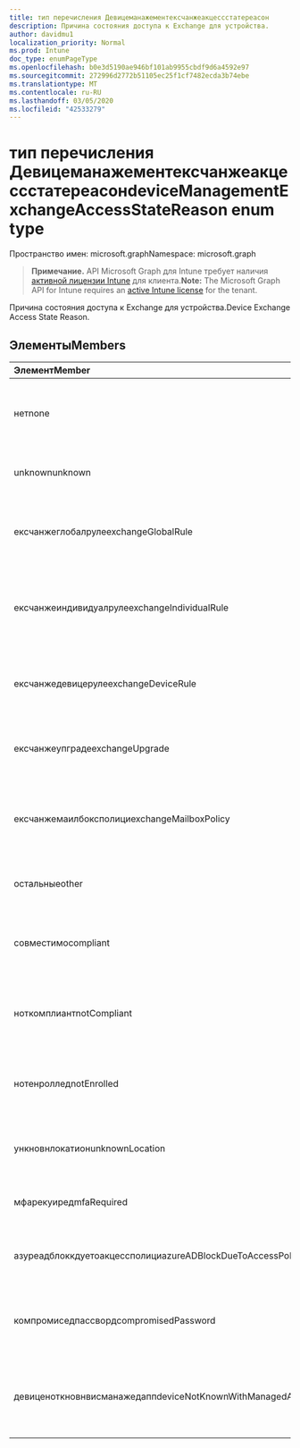 ```yaml
---
title: тип перечисления Девицеманажементексчанжеакцессстатереасон
description: Причина состояния доступа к Exchange для устройства.
author: davidmu1
localization_priority: Normal
ms.prod: Intune
doc_type: enumPageType
ms.openlocfilehash: b0e3d5190ae946bf101ab9955cbdf9d6a4592e97
ms.sourcegitcommit: 272996d2772b51105ec25f1cf7482ecda3b74ebe
ms.translationtype: MT
ms.contentlocale: ru-RU
ms.lasthandoff: 03/05/2020
ms.locfileid: "42533279"
---
```

# <a name="devicemanagementexchangeaccessstatereason-enum-type"></a><span data-ttu-id="247f4-103">тип перечисления Девицеманажементексчанжеакцессстатереасон</span><span class="sxs-lookup"><span data-stu-id="247f4-103">deviceManagementExchangeAccessStateReason enum type</span></span>

<span data-ttu-id="247f4-104">Пространство имен: microsoft.graph</span><span class="sxs-lookup"><span data-stu-id="247f4-104">Namespace: microsoft.graph</span></span>

> <span data-ttu-id="247f4-105">**Примечание.** API Microsoft Graph для Intune требует наличия [активной лицензии Intune](https://go.microsoft.com/fwlink/?linkid=839381) для клиента.</span><span class="sxs-lookup"><span data-stu-id="247f4-105">**Note:** The Microsoft Graph API for Intune requires an [active Intune license](https://go.microsoft.com/fwlink/?linkid=839381) for the tenant.</span></span>

<span data-ttu-id="247f4-106">Причина состояния доступа к Exchange для устройства.</span><span class="sxs-lookup"><span data-stu-id="247f4-106">Device Exchange Access State Reason.</span></span>

## <a name="members"></a><span data-ttu-id="247f4-107">Элементы</span><span class="sxs-lookup"><span data-stu-id="247f4-107">Members</span></span>
|<span data-ttu-id="247f4-108">Элемент</span><span class="sxs-lookup"><span data-stu-id="247f4-108">Member</span></span>|<span data-ttu-id="247f4-109">Значение</span><span class="sxs-lookup"><span data-stu-id="247f4-109">Value</span></span>|<span data-ttu-id="247f4-110">Описание</span><span class="sxs-lookup"><span data-stu-id="247f4-110">Description</span></span>|
|:---|:---|:---|
|<span data-ttu-id="247f4-111">нет</span><span class="sxs-lookup"><span data-stu-id="247f4-111">none</span></span>|<span data-ttu-id="247f4-112">нуль</span><span class="sxs-lookup"><span data-stu-id="247f4-112">0</span></span>|<span data-ttu-id="247f4-113">Не обнаружена Причина состояния доступа в Exchange</span><span class="sxs-lookup"><span data-stu-id="247f4-113">No access state reason discovered from Exchange</span></span>|
|<span data-ttu-id="247f4-114">unknown</span><span class="sxs-lookup"><span data-stu-id="247f4-114">unknown</span></span>|<span data-ttu-id="247f4-115">1 </span><span class="sxs-lookup"><span data-stu-id="247f4-115">1</span></span>|<span data-ttu-id="247f4-116">Причина неизвестного состояния доступа</span><span class="sxs-lookup"><span data-stu-id="247f4-116">Unknown access state reason</span></span>|
|<span data-ttu-id="247f4-117">ексчанжеглобалруле</span><span class="sxs-lookup"><span data-stu-id="247f4-117">exchangeGlobalRule</span></span>|<span data-ttu-id="247f4-118">2 </span><span class="sxs-lookup"><span data-stu-id="247f4-118">2</span></span>|<span data-ttu-id="247f4-119">Состояние доступа определяется глобальным правилом Exchange</span><span class="sxs-lookup"><span data-stu-id="247f4-119">Access state determined by Exchange Global rule</span></span>|
|<span data-ttu-id="247f4-120">ексчанжеиндивидуалруле</span><span class="sxs-lookup"><span data-stu-id="247f4-120">exchangeIndividualRule</span></span>|<span data-ttu-id="247f4-121">3 </span><span class="sxs-lookup"><span data-stu-id="247f4-121">3</span></span>|<span data-ttu-id="247f4-122">Состояние доступа определяется индивидуальной правилом Exchange</span><span class="sxs-lookup"><span data-stu-id="247f4-122">Access state determined by Exchange Individual rule</span></span>|
|<span data-ttu-id="247f4-123">ексчанжедевицеруле</span><span class="sxs-lookup"><span data-stu-id="247f4-123">exchangeDeviceRule</span></span>|<span data-ttu-id="247f4-124">4 </span><span class="sxs-lookup"><span data-stu-id="247f4-124">4</span></span>|<span data-ttu-id="247f4-125">Состояние доступа определяется правилом устройства Exchange</span><span class="sxs-lookup"><span data-stu-id="247f4-125">Access state determined by Exchange Device rule</span></span>|
|<span data-ttu-id="247f4-126">ексчанжеупграде</span><span class="sxs-lookup"><span data-stu-id="247f4-126">exchangeUpgrade</span></span>|<span data-ttu-id="247f4-127">5 </span><span class="sxs-lookup"><span data-stu-id="247f4-127">5</span></span>|<span data-ttu-id="247f4-128">Состояние доступа из-за обновления Exchange</span><span class="sxs-lookup"><span data-stu-id="247f4-128">Access state due to Exchange upgrade</span></span>|
|<span data-ttu-id="247f4-129">ексчанжемаилбоксполици</span><span class="sxs-lookup"><span data-stu-id="247f4-129">exchangeMailboxPolicy</span></span>|<span data-ttu-id="247f4-130">6 </span><span class="sxs-lookup"><span data-stu-id="247f4-130">6</span></span>|<span data-ttu-id="247f4-131">Состояние доступа определяется политикой почтовых ящиков Exchange</span><span class="sxs-lookup"><span data-stu-id="247f4-131">Access state determined by Exchange Mailbox Policy</span></span>|
|<span data-ttu-id="247f4-132">остальные</span><span class="sxs-lookup"><span data-stu-id="247f4-132">other</span></span>|<span data-ttu-id="247f4-133">7 </span><span class="sxs-lookup"><span data-stu-id="247f4-133">7</span></span>|<span data-ttu-id="247f4-134">Состояние доступа определяется Exchange</span><span class="sxs-lookup"><span data-stu-id="247f4-134">Access state determined by Exchange</span></span>|
|<span data-ttu-id="247f4-135">совместимо</span><span class="sxs-lookup"><span data-stu-id="247f4-135">compliant</span></span>|<span data-ttu-id="247f4-136">8 </span><span class="sxs-lookup"><span data-stu-id="247f4-136">8</span></span>|<span data-ttu-id="247f4-137">Состояние доступа, предоставленное запросом на соответствие</span><span class="sxs-lookup"><span data-stu-id="247f4-137">Access state granted by compliance challenge</span></span>|
|<span data-ttu-id="247f4-138">ноткомплиант</span><span class="sxs-lookup"><span data-stu-id="247f4-138">notCompliant</span></span>|<span data-ttu-id="247f4-139">9 </span><span class="sxs-lookup"><span data-stu-id="247f4-139">9</span></span>|<span data-ttu-id="247f4-140">Состояние доступа отозвано с помощью запроса на соответствие</span><span class="sxs-lookup"><span data-stu-id="247f4-140">Access state revoked by compliance challenge</span></span>|
|<span data-ttu-id="247f4-141">нотенроллед</span><span class="sxs-lookup"><span data-stu-id="247f4-141">notEnrolled</span></span>|<span data-ttu-id="247f4-142">10 </span><span class="sxs-lookup"><span data-stu-id="247f4-142">10</span></span>|<span data-ttu-id="247f4-143">Состояние доступа, аннулированное запросом управления</span><span class="sxs-lookup"><span data-stu-id="247f4-143">Access state revoked by management challenge</span></span>|
|<span data-ttu-id="247f4-144">ункновнлокатион</span><span class="sxs-lookup"><span data-stu-id="247f4-144">unknownLocation</span></span>|<span data-ttu-id="247f4-145">12 </span><span class="sxs-lookup"><span data-stu-id="247f4-145">12</span></span>|<span data-ttu-id="247f4-146">Состояние доступа в связи с неизвестным расположением</span><span class="sxs-lookup"><span data-stu-id="247f4-146">Access state due to unknown location</span></span>|
|<span data-ttu-id="247f4-147">мфарекуиред</span><span class="sxs-lookup"><span data-stu-id="247f4-147">mfaRequired</span></span>|<span data-ttu-id="247f4-148">13 </span><span class="sxs-lookup"><span data-stu-id="247f4-148">13</span></span>|<span data-ttu-id="247f4-149">Состояние доступа из-за вызова MFA</span><span class="sxs-lookup"><span data-stu-id="247f4-149">Access state due to MFA challenge</span></span>|
|<span data-ttu-id="247f4-150">азуреадблоккдуетоакцессполици</span><span class="sxs-lookup"><span data-stu-id="247f4-150">azureADBlockDueToAccessPolicy</span></span>|<span data-ttu-id="247f4-151">14 </span><span class="sxs-lookup"><span data-stu-id="247f4-151">14</span></span>|<span data-ttu-id="247f4-152">Состояние доступа, отозванное политикой доступа AAD</span><span class="sxs-lookup"><span data-stu-id="247f4-152">Access State revoked by AAD Access Policy</span></span>|
|<span data-ttu-id="247f4-153">компромиседпассворд</span><span class="sxs-lookup"><span data-stu-id="247f4-153">compromisedPassword</span></span>|<span data-ttu-id="247f4-154">15 </span><span class="sxs-lookup"><span data-stu-id="247f4-154">15</span></span>|<span data-ttu-id="247f4-155">Состояние доступа отозвано с помощью скомпрометированного пароля</span><span class="sxs-lookup"><span data-stu-id="247f4-155">Access State revoked by compromised password</span></span>|
|<span data-ttu-id="247f4-156">девиценоткновнвисманажедапп</span><span class="sxs-lookup"><span data-stu-id="247f4-156">deviceNotKnownWithManagedApp</span></span>|<span data-ttu-id="247f4-157">16 </span><span class="sxs-lookup"><span data-stu-id="247f4-157">16</span></span>|<span data-ttu-id="247f4-158">Состояние доступа, отозванное с помощью вызова управляемого приложения</span><span class="sxs-lookup"><span data-stu-id="247f4-158">Access state revoked by managed application challenge</span></span>|




